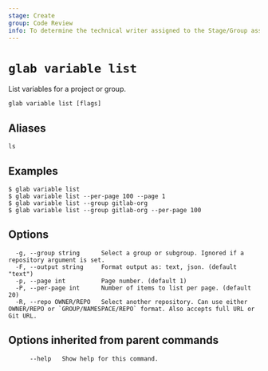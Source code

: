 ```yaml
---
stage: Create
group: Code Review
info: To determine the technical writer assigned to the Stage/Group associated with this page, see https://about.gitlab.com/handbook/product/ux/technical-writing/#assignments
---
```


<!--
This documentation is auto generated by a script.
Please do not edit this file directly. Run `make gen-docs` instead.
-->

# `glab variable list`

List variables for a project or group.

```plaintext
glab variable list [flags]
```

## Aliases

```plaintext
ls
```

## Examples

```console
$ glab variable list
$ glab variable list --per-page 100 --page 1
$ glab variable list --group gitlab-org
$ glab variable list --group gitlab-org --per-page 100

```

## Options

```plaintext
  -g, --group string      Select a group or subgroup. Ignored if a repository argument is set.
  -F, --output string     Format output as: text, json. (default "text")
  -p, --page int          Page number. (default 1)
  -P, --per-page int      Number of items to list per page. (default 20)
  -R, --repo OWNER/REPO   Select another repository. Can use either OWNER/REPO or `GROUP/NAMESPACE/REPO` format. Also accepts full URL or Git URL.
```

## Options inherited from parent commands

```plaintext
      --help   Show help for this command.
```
